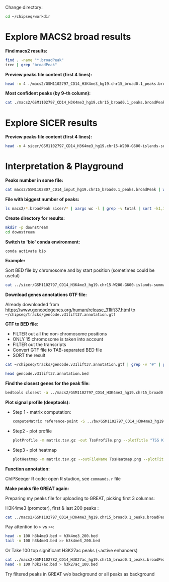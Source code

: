 Change directory:
```bash
cd ~/chipseq/workdir
```

# Explore MACS2 broad results

**Find macs2 results:**
```bash
find . -name "*.broadPeak"
tree | grep "broadPeak"
```

**Preview peaks file content (first 4 lines):**
```bash
head -n 4 ./macs2/GSM1102797_CD14_H3K4me3_hg19.chr15_broad0.1_peaks.broadPeak
```

**Most confident peaks (by 9-th column):**
```bash
cat ./macs2/GSM1102797_CD14_H3K4me3_hg19.chr15_broad0.1_peaks.broadPeak | sort -k9,9r | head -n 4
```

# Explore SICER results

**Preview peaks file content (first 4 lines):**
```bash
head -n 4 sicer/GSM1102797_CD14_H3K4me3_hg19.chr15-W200-G600-islands-summary-FDR0.01
```

# Interpretation & Playground

**Peaks number in some file:**
```bash
cat macs2/GSM1102807_CD14_input_hg19.chr15_broad0.1_peaks.broadPeak | wc -l
```

**File with biggest number of peaks:**
```bash
ls macs2/*.broadPeak sicer/* | xargs wc -l | grep -v total | sort -k1,1nr
```

**Create directory for results:**
```bash
mkdir -p downstream
cd downstream
```

**Switch to 'bio' conda environment:**
```bash
conda activate bio
```

**Example:**

Sort BED file by chromosome and by start position (sometimes could be useful)
```bash
cat ../sicer/GSM1102797_CD14_H3K4me3_hg19.chr15-W200-G600-islands-summary-FDR0.01 | sort -k1,1 -k2,2n > sorted.bed
```

**Download genes annotations GTF file:**

Already downloaded from https://www.gencodegenes.org/human/release_31lift37.html to
`~/chipseq/tracks/gencode.v31lift37.annotation.gtf`

**GTF to BED file:**

* FILTER out all the non-chromosome positions
* ONLY 15 chromosome is taken into account
* FILTER out the transcripts
* Convert GTF file to TAB-separated BED file
* SORT the result

```bash
cat ~/chipseq/tracks/gencode.v31lift37.annotation.gtf | grep -v "#" | grep "^chr15" | awk -v OFS='\t' '($3=="gene") {print $1,$4-1,$5,$10}' | sort -k1,1 -k2,2n > gencode.v31lift37.annotation.bed
```
```bash
head gencode.v31lift37.annotation.bed 
```

**Find the closest genes for the peak file:**
```bash
bedtools closest -a ../macs2/GSM1102797_CD14_H3K4me3_hg19.chr15_broad0.1_peaks.broadPeak -b gencode.v31lift37.annotation.bed -D ref | head -n 1
```

**Plot signal profile (deeptools):**

* Step 1 - matrix computation:
    ```bash
    computeMatrix reference-point -S ../bw/GSM1102797_CD14_H3K4me3_hg19.chr15.bw -R  gencode.v31lift37.annotation.bed -a 3000 -b 3000 -out matrix.tsv.gz
    ```
* Step2 - plot profile
    ```bash
    plotProfile -m matrix.tsv.gz -out TssProfile.png --plotTitle "TSS K4me3 profile"
    ```
* Step3 - plot heatmap
    ```bash
    plotHeatmap -m matrix.tsv.gz --outFileName TssHeatmap.png --plotTitle "TSS k4me3 coverage heatmap"
    ```

**Function annotation:**

ChIPSeeqer R code: open R studion, see `commands.r` file

**Make peaks file GREAT again:**

Preparing my peaks file for uploading to GREAT, picking first 3 columns:

H3K4me3 (promoter), first & last 200 peaks :
```bash
cat ../macs2/GSM1102797_CD14_H3K4me3_hg19.chr15_broad0.1_peaks.broadPeak | awk -v OFS='\t' '{print($1,$2,$3)}' > h3k4me3.bed
```

Pay attention to `>` vs `>>`:
```bash
head -n 100 h3k4me3.bed > h3k4me3_200.bed
tail -n 100 h3k4me3.bed >> h3k4me3_200.bed
```

Or Take 100 top significant H3K27ac peaks (~active enhancers)
```bash
cat ../macs2/GSM1102782_CD14_H3K27ac_hg19.chr15_broad0.1_peaks.broadPeak |  sort -k9,9r | awk -v OFS='\t' '{print($1,$2,$3)}' > k27ac.bed
head -n 100 h3k27ac.bed > h3k27ac_100.bed
```

Try filtered peaks in GREAT w/o background or all peaks as background